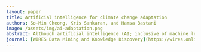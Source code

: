```yaml
---
layout: paper
title: Artificial intelligence for climate change adaptation
authors: So-Min Cheong, Kris Sankaran, and Hamsa Bastani
image: /assets/img/ai-adaptation.png
abstract: Although artificial intelligence (AI; inclusive of machine learning) is gaining traction supporting climate change projections and impacts, limited work has used AI to address climate change adaptation. We identify this gap and highlight the value of AI especially in supporting complex adaptation choices and implementation. We illustrate how AI can effectively leverage precise, real-time information in data-scarce settings. We focus on supervised learning, transfer learning, reinforcement learning, and multimodal learning to illustrate how innovative AI methods can enable better-informed choices, tailor adaptation measures to heterogenous groups and generate effective synergies and trade-offs.
journal: [WIRES Data Mining and Knowledge Discovery](https://wires.onlinelibrary.wiley.com/doi/10.1002/widm.1459)
---
```

